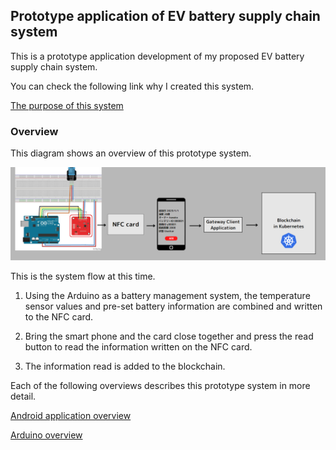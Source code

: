 ## Prototype application of EV battery supply chain system

This is a prototype application development of my proposed EV battery supply chain system.

You can check the following link why I created this system.

[The purpose of this system](./readme/Purpose.md)

### Overview

This diagram shows an overview of this prototype system.

![prototype-overview](./readme/images/prototype-overview.png)

This is the system flow at this time.

1. Using the Arduino as a battery management system, the temperature sensor values and pre-set battery information are combined and written to the NFC card.

2. Bring the smart phone and the card close together and press the read button to read the information written on the NFC card.

3. The information read is added to the blockchain.

Each of the following overviews describes this prototype system in more detail.

[Android application overview](./readme/AndroidApplicationOverview.md)

[Arduino overview](./readme/ArduinoOverview.md)

